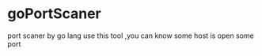 goPortScaner
============

port scaner by go lang
use this tool ,you can know some host is open some port
